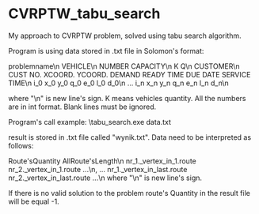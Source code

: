 # CVRPTW_tabu_search
My approach to CVRPTW problem, solved using tabu search algorithm.

Program is using data stored in .txt file in Solomon's format:

problemname\n
VEHICLE\n
NUMBER CAPACITY\n
K Q\n
CUSTOMER\n
CUST NO. XCOORD. YCOORD. DEMAND READY TIME DUE DATE SERVICE TIME\n
i_0 x_0 y_0 q_0 e_0 l_0 d_0\n
...
i_n x_n y_n q_n e_n l_n d_n\n

where "\n" is new line's sign. K means vehicles quantity. All the numbers are in int format. Blank lines must be ignored.

Program's call example:
\tabu_search.exe data.txt

result is stored in .txt file called "wynik.txt". Data need to be interpreted as follows:

Route'sQuantity AllRoute'sLength\n
nr_1._vertex_in_1.route nr_2._vertex_in_1.route ...\n,
...
nr_1._vertex_in_last.route nr_2._vertex_in_last.route ...\n
where "\n" is new line's sign.

If there is no valid solution to the problem route's Quantity in the result file will be equal -1.

